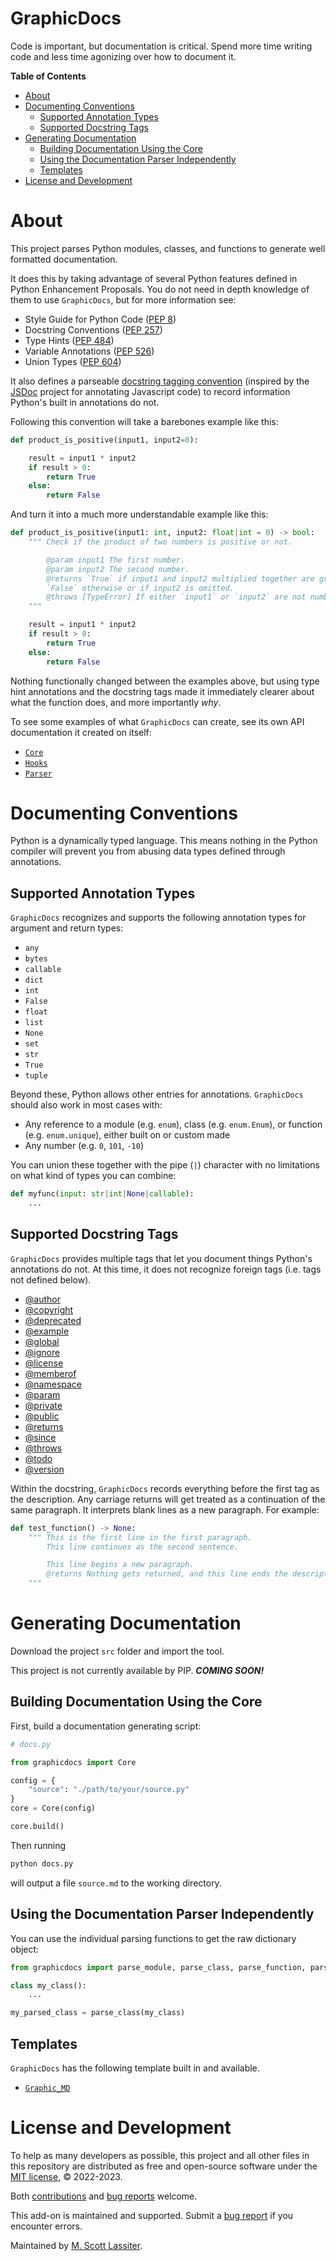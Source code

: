 # GraphicDocs

Code is important, but documentation is critical. Spend more time writing code and less time agonizing over how to document it.

**Table of Contents**
- [About](#about)
- [Documenting Conventions](#documenting-conventions)
    - [Supported Annotation Types](#supported-annotation-types)
    - [Supported Docstring Tags](#supported-docstring-tags)
- [Generating Documentation](#generating-documentation)
    - [Building Documentation Using the Core](#building-documentation-using-the-core)
    - [Using the Documentation Parser Independently](#using-the-documentation-parser-independently)
    - [Templates](#templates)
- [License and Development](#license-and-development)

# About

This project parses Python modules, classes, and functions to generate well formatted documentation.

It does this by taking advantage of several Python features defined in Python Enhancement Proposals. You do not need in depth knowledge of them to use `GraphicDocs`, but for more information see:

- Style Guide for Python Code ([PEP 8](https://peps.python.org/pep-0008/))
- Docstring Conventions ([PEP 257](https://peps.python.org/pep-0257/))
- Type Hints ([PEP 484](https://peps.python.org/pep-0484/))
- Variable Annotations ([PEP 526](https://peps.python.org/pep-0526/))
- Union Types ([PEP 604](https://peps.python.org/pep-0604/))

 It also defines a parseable [docstring tagging convention](#supported-docstring-tags) (inspired by the [JSDoc](https://github.com/jsdoc/jsdoc#jsdoc) project for annotating Javascript code) to record information Python's built in annotations do not.

Following this convention will take a barebones example like this:

```python
def product_is_positive(input1, input2=0):

    result = input1 * input2
    if result > 0:
        return True
    else:
        return False
```

And turn it into a much more understandable example like this:

```python
def product_is_positive(input1: int, input2: float|int = 0) -> bool:
    """ Check if the product of two numbers is positive or not.

        @param input1 The first number.
        @param input2 The second number.
        @returns `True` if input1 and input2 multiplied together are greater than 0,
        `False` otherwise or if input2 is omitted.
        @throws [TypeError] If either `input1` or `input2` are not numbers.
    """

    result = input1 * input2
    if result > 0:
        return True
    else:
        return False
```

Nothing functionally changed between the examples above, but using type hint annotations and the docstring tags made it immediately clearer about what the function does, and more importantly *why*. 

To see some examples of what `GraphicDocs` can create, see its own API documentation it created on itself:

- [`Core`](./docs/api/core.md)
- [`Hooks`](./docs/api/hooks.md)
- [`Parser`](./docs/api/parser.md)

# Documenting Conventions

Python is a dynamically typed language. This means nothing in the Python compiler will prevent you from abusing data types defined through annotations.

## Supported Annotation Types

`GraphicDocs` recognizes and supports the following annotation types for argument and return types:

- `any`
- `bytes`
- `callable`
- `dict`
- `int`
- `False`
- `float`
- `list`
- `None`
- `set`
- `str`
- `True`
- `tuple`

Beyond these, Python allows other entries for annotations. `GraphicDocs` should also work in most cases with:

- Any reference to a module (e.g. `enum`), class (e.g. `enum.Enum`), or function (e.g. `enum.unique`), either built on or custom made
- Any number (e.g. `0`, `101`, `-10`)

You can union these together with the pipe (`|`) character with no limitations on what kind of types you can combine:

```python
def myfunc(input: str|int|None|callable):
    ...
```

## Supported Docstring Tags

`GraphicDocs` provides multiple tags that let you document things Python's annotations do not. At this time, it does not recognize foreign tags (i.e. tags not defined below).

- [@author](./docs/tags/AUTHOR.md)
- [@copyright](./docs/tags/COPYRIGHT.md)
- [@deprecated](./docs/tags/DEPRECATED.md)
- [@example](./docs/tags/EXAMPLE.md)
- [@global](./docs/tags/GLOBAL.md)
- [@ignore](./docs/tags/IGNORE.md)
- [@license](./docs/tags/LICENSE.md)
- [@memberof](./docs/tags/MEMBEROF.md)
- [@namespace](./docs/tags/NAMESPACE.md)
- [@param](./docs/tags/PARAM.md)
- [@private](./docs/tags/PRIVATE.md)
- [@public](./docs/tags/PUBLIC.md)
- [@returns](./docs/tags/RETURNS.md)
- [@since](./docs/tags/SINCE.md)
- [@throws](./docs/tags/THROWS.md)
- [@todo](./docs/tags/TODO.md)
- [@version](./docs/tags/VERSION.md)

Within the docstring, `GraphicDocs` records everything before the first tag as the description. Any carriage returns will get treated as a continuation of the same paragraph. It interprets blank lines as a new paragraph. For example:

```python
def test_function() -> None:
    """ This is the first line in the first paragraph.
        This line continues as the second sentence.

        This line begins a new paragraph.
        @returns Nothing gets returned, and this line ends the description.
    """
```

# Generating Documentation

Download the project `src` folder and import the tool.

This project is not currently available by PIP.  ***COMING SOON!***

## Building Documentation Using the Core

First, build a documentation generating script:

```python
# docs.py

from graphicdocs import Core

config = {
    "source": "./path/to/your/source.py"
}
core = Core(config)

core.build()
```

Then running
```python
python docs.py
```

will output a file `source.md` to the working directory.

## Using the Documentation Parser Independently

You can use the individual parsing functions to get the raw dictionary object:

```python
from graphicdocs import parse_module, parse_class, parse_function, parse_docstring

class my_class():
    ...

my_parsed_class = parse_class(my_class)
```

## Templates

`GraphicDocs` has the following template built in and available.

- [`Graphic_MD`](./docs/templates/graphic_md.md)


# License and Development

To help as many developers as possible, this project and all other files in this repository are distributed as free and open-source software under the [MIT license][license], © 2022-2023.

Both [contributions](CONTRIBUTING.md) and [bug reports][bugs] welcome.

This add-on is maintained and supported. Submit a [bug report][bugs] if you encounter errors.

Maintained by [M. Scott Lassiter][maintainer].

[license]: LICENSE
[bugs]: https://github.com/GraphicArtQuest/Blender-Scripting-Assistant/issues/new/choose
[maintainer]: https://graphicartquest.com/author/scott-lassiter/

